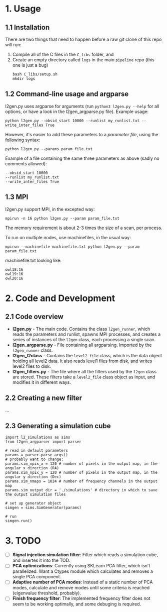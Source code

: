 # 1. Usage

## 1.1 Installation
There are two things that need to happen before a raw git clone of this repo will run:
1. Compile all of the C files in the `C_libs` folder, and
2. Create an empty directory called `logs` in the main `pipeline` repo (this one is just a bug)
   ```
   bash C_libs/setup.sh
   mkdir logs
   ```

## 1.2 Command-line usage and argparse
l2gen.py uses argparse for arguments (run `python3 l2gen.py --help` for all options, or have a look in the l2gen_argparse.py file).
Example usage:
```
python l2gen.py --obsid_start 10000 --runlist my_runlist.txt --write_inter_files True
```

However, it's easier to add these parameters to a *parameter file*, using the following syntax:
```
python l2gen.py --params param_file.txt
```
Example of a file containing the same three parameters as above (sadly no comments allowed):
```
--obsid_start 10000
--runlist my_runlist.txt
--write_inter_files True
```


## 1.3 MPI
l2gen.py support MPI, in the excepted way:
```
mpirun -n 16 python l2gen.py --param param_file.txt
```
The memory requirement is about 2-3 times the size of a scan, per process.

To run on multiple nodes, use machinefiles, in the usual way:
```
mpirun --machinefile machinefile.txt python l2gen.py --param param_file.txt
```
machinefile.txt looking like:
```
owl18:16
owl19:16
owl20:16
```


# 2. Code and Development
## 2.1 Code overview
* **l2gen.py** - The main code. Contains the class `l2gen_runner`, which reads the parameters and runlist, spawns MPI processes, and creates a series of instances of the `l2gen` class, each processing a single scan.
* **l2gen_argparse.py** - File containing all argparsing. Imported by the `l2gen_runner` class.
* **l2gen_l2class** - Contains the `level2_file` class, which is the data object holding all level2 data. It also reads level1 files from disk, and writes level2 files to disk.
* **l2gen_filters.py** - The file where all the filters used by the `l2gen` class are stored. These filters take a `level2_file` class object as input, and modifies it in different ways.


## 2.2 Creating a new filter
...

## 2.3 Generating a simulation cube
```
import l2_simulations as sims
from l2gen_argparser import parser

# read in default parameters
params = parser.parse_args()
# probably want to change:
params.sim_npix_x = 120 # number of pixels in the output map, in the angular x direction (RA)
params.sim_npix_y = 120 # number of pixels in the output map, in the angular y direction (Dec)
params.sim_nmaps = 1024 # number of frequency channels in the output map
params.sim_output_dir = './simulations' # directory in which to save the output simulation files

# set up generator object
simgen = sims.SimGenerator(params)

# run
simgen.run()
```


# 3. TODO
- [ ] **Signal injection simulation filter**: Filter which reads a simulation cube, and insertes it into the TOD.
- [ ] **PCA optimizations**: Currently using SKLearn PCA filter, which isn't parallelized. Want a Ctypes module which calculates and removes a single PCA component.
- [ ] **Adaptive number of PCA modes**: Instead of a static number of PCA modes, calculate and remove modes until some criteria is reached (eigenvalue threshold, probably).
- [ ] **Finish frequency filter**: The implemented frequency filter does not seem to be working optimally, and some debuging is required.
